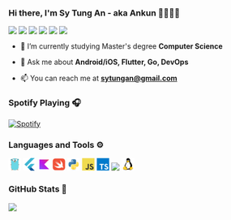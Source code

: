 ### Hi there, I'm Sy Tung An - aka Ankun 👋👨‍💻👊
&nbsp;&nbsp;&nbsp;&nbsp;
[<img align="left" width="20px" src="https://simpleicons.org/icons/firefoxbrowser.svg" />][website]
[<img align="left" width="20px" src="https://simpleicons.org/icons/discord.svg" />][discord]
[<img align="left" width="20px" src="https://simpleicons.org/icons/facebook.svg" />][facebook]
[<img align="left" width="20px" src="https://simpleicons.org/icons/linkedin.svg" />][linkedin]
[<img align="left" width="20px" src="https://simpleicons.org/icons/twitter.svg" />][twitter]
[<img align="left" width="20px" src="https://simpleicons.org/icons/hackerrank.svg" />][hackerrank]
<br>

- 🌱 I’m currently studying Master's degree **Computer Science**

- 💬 Ask me about **Android/iOS, Flutter, Go, DevOps**

- 📫 You can reach me at **sytungan@gmail.com**
  

### Spotify Playing 🎧
[![Spotify](https://novatorem.sytungan.vercel.app/api/spotify)](https://open.spotify.com/user/3psex7ajsp096vowhb9j219yr)

### Languages and Tools ⚙️
<code><img width="25px" src="https://raw.githubusercontent.com/devicons/devicon/master/icons/go/go-original.svg"></code>
<code><img width="25px" src="https://raw.githubusercontent.com/devicons/devicon/master/icons/flutter/flutter-original.svg"></code>
<code><img width="25px" src="https://raw.githubusercontent.com/devicons/devicon/master/icons/kotlin/kotlin-original.svg"></code>
<code><img width="25px" src="https://raw.githubusercontent.com/devicons/devicon/master/icons/swift/swift-original.svg"></code>
<code><img width="25px" src="https://raw.githubusercontent.com/devicons/devicon/master/icons/python/python-original.svg"></code>
<code><img width="25px" src="https://raw.githubusercontent.com/devicons/devicon/master/icons/javascript/javascript-original.svg"></code>
<code><img width="25px" src="https://raw.githubusercontent.com/devicons/devicon/master/icons/typescript/typescript-original.svg"></code>
<code><img width="25px" src="https://www.vectorlogo.zone/logos/git-scm/git-scm-icon.svg"></code>
<code><img width="25px" src="https://raw.githubusercontent.com/devicons/devicon/master/icons/linux/linux-original.svg"></code>

### GitHub Stats 🤏
  <img align="center" src="https://github-readme-stats.sytungan.vercel.app/api?username=sytungan&show_icons=true&hide_border=true&theme=omni"/>
<!-- Ref -->

[website]: https://sytungan.github.io
[twitter]: https://twitter.com/sytungan
[linkedin]: https://linkedin.com/in/sytungan
[facebook]: https://facebook.com/sytungan
[discord]: https://discord.gg/Wc3wYfZ
[hackerrank]: https://www.hackerrank.com/sytungan
